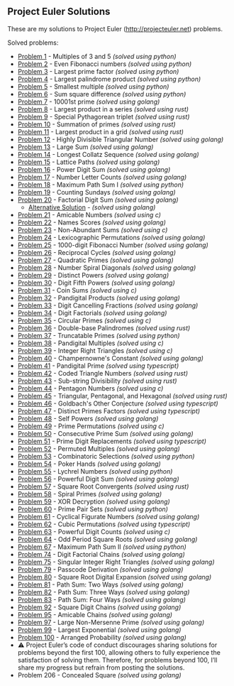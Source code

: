 ## Project Euler Solutions

These are my solutions to Project Euler (http://projecteuler.net) problems.

Solved problems:

- [Problem 1](/python/problem1.py) - Multiples of 3 and 5 _(solved using python)_
- [Problem 2](/python/problem2.py) - Even Fibonacci numbers _(solved using python)_
- [Problem 3](/python/problem3.py) - Largest prime factor _(solved using python)_
- [Problem 4](/python/problem3.py) - Largest palindrome product _(solved using python)_
- [Problem 5](/python/problem5.py) - Smallest multiple _(solved using python)_
- [Problem 6](/python/problem6.py) - Sum square difference _(solved using python)_
- [Problem 7](/golang/problem7/main.go) - 10001st prime _(solved using golang)_
- [Problem 8](rust/problem8/src/main.rs) - Largest product in a series _(solved using rust)_
- [Problem 9](rust/problem9/src/main.rs) - Special Pythagorean triplet _(solved using rust)_
- [Problem 10](rust/problem10/src/main.rs) - Summation of primes _(solved using rust)_
- [Problem 11](rust/problem11/src/main.rs) - Largest product in a grid _(solved using rust)_
- [Problem 12](/golang/problem12/main.go) - Highly Divisible Triangular Number _(solved using golang)_
- [Problem 13](/golang/problem13/main.go) - Large Sum _(solved using golang)_
- [Problem 14](/golang/problem14/main.go) - Longest Collatz Sequence _(solved using golang)_
- [Problem 15](/golang/problem15/main.go) - Lattice Paths _(solved using golang)_
- [Problem 16](/golang/problem16/main.go) - Power Digit Sum _(solved using golang)_
- [Problem 17](/golang/problem17/main.go) - Number Letter Counts _(solved using golang)_
- [Problem 18](/python/problem18.py) -  Maximum Path Sum I _(solved using python)_
- [Problem 19](/golang/problem19/main.go) - Counting Sundays _(solved using golang)_
- [Problem 20](/golang/problem20/main.go) - Factorial Digit Sum _(solved using golang)_
    - [Alternative Solution](/golang/problem20_multithread/main.go) - _(solved using golang)_
- [Problem 21](/c/problem21/main.c) - Amicable Numbers _(solved using c)_
- [Problem 22](/golang/problem22/main.go) - Names Scores _(solved using golang)_
- [Problem 23](/c/problem23/main.c) - Non-Abundant Sums _(solved using c)_
- [Problem 24](/golang/problem24/main.go) - Lexicographic Permutations _(solved using golang)_
- [Problem 25](/golang/problem25/main.go) - 1000-digit Fibonacci Number _(solved using golang)_
- [Problem 26](/golang/problem26/main.go) - Reciprocal Cycles _(solved using golang)_
- [Problem 27](/golang/problem27/main.go) - Quadratic Primes _(solved using golang)_
- [Problem 28](/golang/problem28/main.go) - Number Spiral Diagonals _(solved using golang)_
- [Problem 29](/golang/problem29/main.go) - Distinct Powers _(solved using golang)_
- [Problem 30](/golang/problem30/main.go) - Digit Fifth Powers _(solved using golang)_
- [Problem 31](/c/problem31/main.c) - Coin Sums _(solved using c)_
- [Problem 32](/golang/problem32/main.go) - Pandigital Products _(solved using golang)_
- [Problem 33](/golang/problem33/main.go) - Digit Cancelling Fractions _(solved using golang)_
- [Problem 34](/golang/problem34/main.go) - Digit Factorials _(solved using golang)_
- [Problem 35](/c/problem35/main.c) - Circular Primes _(solved using c)_
- [Problem 36](rust/problem36/src/main.rs) - Double-base Palindromes _(solved using rust)_
- [Problem 37](/python/problem37.py) - Truncatable Primes _(solved using python)_
- [Problem 38](/c/problem38/main.c) - Pandigital Multiples _(solved using c)_
- [Problem 39](/c/problem39/main.c) - Integer Right Triangles _(solved using c)_
- [Problem 40](/golang/problem40/main.go) - Champernowne's Constant _(solved using golang)_
- [Problem 41](/typescript/problem41/main.ts) - Pandigital Prime _(solved using typescript)_
- [Problem 42](rust/problem42/src/main.rs) - Coded Triangle Numbers _(solved using rust)_
- [Problem 43](rust/problem43/src/main.rs) - Sub-string Divisibility _(solved using rust)_
- [Problem 44](/c/problem44/main.c) - Pentagon Numbers _(solved using c)_
- [Problem 45](rust/problem45/src/main.rs) - Triangular, Pentagonal, and Hexagonal _(solved using rust)_
- [Problem 46](/typescript/problem46/main.ts) - Goldbach's Other Conjecture _(solved using typescript)_
- [Problem 47](/typescript/problem47/main.ts) - Distinct Primes Factors _(solved using typescript)_
- [Problem 48](/golang/problem48/main.go) - Self Powers _(solved using golang)_
- [Problem 49](/c/problem49/main.c) - Prime Permutations _(solved using c)_
- [Problem 50](/golang/problem50/main.go) - Consecutive Prime Sum _(solved using golang)_
- [Problem 51](/typescript/problem51/main.ts) - Prime Digit Replacements _(solved using typescript)_
- [Problem 52](/golang/problem52/main.go) - Permuted Multiples _(solved using golang)_
- [Problem 53](/python/problem53.py) - Combinatoric Selections _(solved using python)_
- [Problem 54](/golang/problem54/main.go) - Poker Hands _(solved using golang)_
- [Problem 55](/python/problem55.py) - 	Lychrel Numbers _(solved using python)_
- [Problem 56](/golang/problem56/main.go) - Powerful Digit Sum _(solved using golang)_
- [Problem 57](rust/problem57/src/main.rs) - Square Root Convergents _(solved using rust)_
- [Problem 58](/golang/problem58/main.go) - Spiral Primes _(solved using golang)_
- [Problem 59](/golang/problem59/main.go) - XOR Decryption _(solved using golang)_
- [Problem 60](/python/problem60/problem60.py) - Prime Pair Sets _(solved using python)_
- [Problem 61](/golang/problem61/main.go) - Cyclical Figurate Numbers _(solved using golang)_
- [Problem 62](/typescript/problem62/main.ts) - Cubic Permutations _(solved using typescript)_
- [Problem 63](/c/problem63/main.c) - Powerful Digit Counts _(solved using c)_
- [Problem 64](/golang/problem64/main.go) - Odd Period Square Roots _(solved using golang)_
- [Problem 67](/python/problem67/problem67.py) -  Maximum Path Sum II _(solved using python)_
- [Problem 74](/golang/problem74/main.go) - Digit Factorial Chains _(solved using golang)_
- [Problem 75](/golang/problem75/main.go) - Singular Integer Right Triangles _(solved using golang)_
- [Problem 79](/golang/problem79/main.go) - Passcode Derivation _(solved using golang)_
- [Problem 80](/golang/problem80/main.go) - Square Root Digital Expansion _(solved using golang)_
- [Problem 81](/golang/problem81/main.go) - Path Sum: Two Ways _(solved using golang)_
- [Problem 82](/golang/problem82/main.go) - Path Sum: Three Ways _(solved using golang)_
- [Problem 83](/golang/problem83/main.go) - Path Sum: Four Ways _(solved using golang)_
- [Problem 92](/golang/problem92/main.go) - Square Digit Chains _(solved using golang)_
- [Problem 95](/golang/problem95/main.go) - Amicable Chains _(solved using golang)_
- [Problem 97](/golang/problem97/main.go) - Large Non-Mersenne Prime _(solved using golang)_
- [Problem 99](/golang/problem99/main.go) - Largest Exponential _(solved using golang)_
- [Problem 100](/golang/problem100/main.go) - Arranged Probability _(solved using golang)_
- ⚠️  Project Euler’s code of conduct discourages sharing solutions for problems beyond the first 100, allowing others to fully experience the satisfaction of solving them. Therefore, for problems beyond 100, I’ll share my progress but refrain from posting the solutions.
- Problem 206 - Concealed Square _(solved using golang)_
